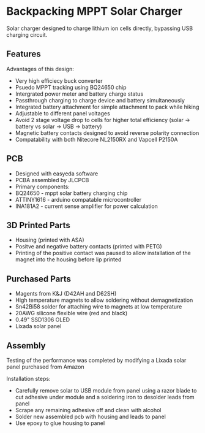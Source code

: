 # Backpacking MPPT Solar Charger
Solar charger designed to charge lithium ion cells directly, bypassing USB charging circuit.  

## Features

Advantages of this design:
* Very high efficiecy buck converter
* Psuedo MPPT tracking using BQ24650 chip
* Intergrated power meter and battery charge status
* Passthrough charging to charge device and battery simultaneously
* Integrated battery attachment for simple attachment to pack while hiking
* Adjustable to different panel voltages
* Avoid 2 stage voltage drop to cells for higher total efficiency (solar -> battery vs solar -> USB -> battery)
* Magnetic battery contacts designed to avoid reverse polarity connection
* Compatability with both Nitecore NL2150RX and Vapcell P2150A

## PCB
* Designed with easyeda software
* PCBA assembled by JLCPCB
* Primary components:
*   BQ24650 - mppt solar battery charging chip
*   ATTINY1616 - arduino compatable microcontroller
*   INA181A2 - current sense amplifier for power calculation

## 3D Printed Parts
* Housing (printed with ASA)
* Positve and negative battery contacts (printed with PETG)
*   Printing of the positive contact was paused to allow installation of the magnet into the housing before lip printed

## Purchased Parts
* Magents from K&J (D42AH and D62SH)
*   High temperature magnets to allow soldering without demagnetization
* Sn42Bi58 solder for attaching wire to magnets at low temperature
* 20AWG silicone flexible wire (red and black)
* 0.49" SSD1306 OLED
* Lixada solar panel

## Assembly
Testing of the performance was completed by modifying a Lixada solar panel purchased from Amazon

Installation steps:
* Carefully remove solar to USB module from panel using a razor blade to cut adhesive under module and a soldering iron to desolder leads from panel
* Scrape any remaining adhesive off and clean with alcohol
* Solder new assembled pcb with housing and leads to panel
* Use epoxy to glue housing to panel


